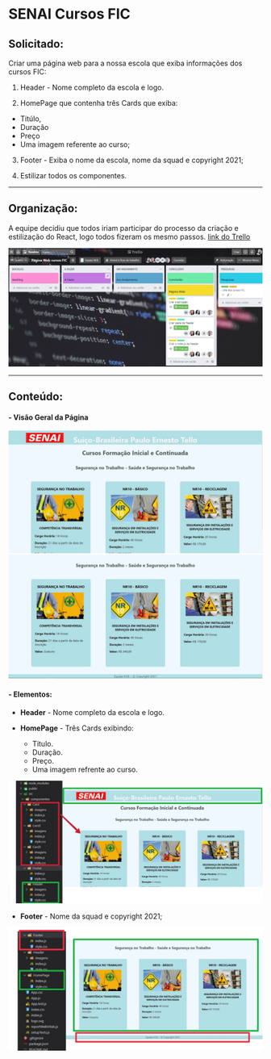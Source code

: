 # SENAI Cursos FIC

## **Solicitado:**


Criar uma página web para a nossa escola que exiba informações dos cursos FIC:

1. Header - Nome completo da escola e logo.
   
2. HomePage que contenha três Cards que exiba:
- Titúlo,
- Duração
- Preço
- Uma imagem referente ao curso;
  
3. Footer - Exiba o nome da escola, nome da squad e copyright 2021;

4. Estilizar todos os componentes.
---

## **Organização:**
A equipe decidiu que todos iriam participar do processo da criação e estilização do React, logo todos fizeram os mesmo passos.
[link do Trello](https://trello.com/b/2QcGesSF/p%C3%A1gina-web-cursos-fic)

<img src="imagens/trello.jpg">

---

## **Conteúdo:**


#### - Visão Geral da Página

<img src="imagens/print1.jpg">
<img src="imagens/print2.jpg">

#### - Elementos:

- **Header** - Nome completo da escola e logo.
- **HomePage** - Três Cards exibindo:
  
  - Titulo.
  - Duração.
  - Preço.
  - Uma imagem refrente ao curso.


<img src="imagens/print3.jpg">


- **Footer** - Nome da squad e copyright 2021;

<img src="imagens/print4.jpg">
